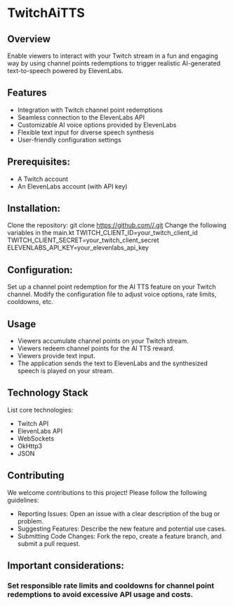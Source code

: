 # TwitchAiTTS

## Overview

Enable viewers to interact with your Twitch stream in a fun and engaging way by using channel points redemptions to trigger realistic AI-generated text-to-speech powered by ElevenLabs.

## Features

- Integration with Twitch channel point redemptions
- Seamless connection to the ElevenLabs API
- Customizable AI voice options provided by ElevenLabs
- Flexible text input for diverse speech synthesis
- User-friendly configuration settings

## Prerequisites:

- A Twitch account
- An ElevenLabs account (with API key)

## Installation:

Clone the repository: git clone [https://github.com/<your-username>/<project-name>.git](https://github.com/DaFooox/TwitchAiTTS.git)
Change the following variables in the main.kt
TWITCH_CLIENT_ID=your_twitch_client_id
TWITCH_CLIENT_SECRET=your_twitch_client_secret
ELEVENLABS_API_KEY=your_elevenlabs_api_key
## Configuration:

Set up a channel point redemption for the AI TTS feature on your Twitch channel.
Modify the configuration file to adjust voice options, rate limits, cooldowns, etc.

## Usage

- Viewers accumulate channel points on your Twitch stream.
- Viewers redeem channel points for the AI TTS reward.
- Viewers provide text input.
- The application sends the text to ElevenLabs and the synthesized speech is played on your stream.


## Technology Stack

List core technologies:
- Twitch API
- ElevenLabs API
- WebSockets
- OkHttp3
- JSON

## Contributing
We welcome contributions to this project! Please follow the following guidelines:

- Reporting Issues: Open an issue with a clear description of the bug or problem.
- Suggesting Features: Describe the new feature and potential use cases.
- Submitting Code Changes: Fork the repo, create a feature branch, and submit a pull request.


## Important considerations:
### Set responsible rate limits and cooldowns for channel point redemptions to avoid excessive API usage and costs.
